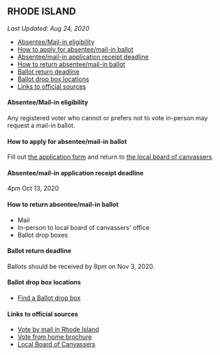 ## RHODE ISLAND

*Last Updated: Aug 24, 2020*

* [Absentee/Mail-in eligibility](#absenteemail-in-eligibility)
* [How to apply for absentee/mail-in ballot](#how-to-apply-for-absenteemail-in-ballot)
* [Absentee/mail-in application receipt deadline](#absenteemail-in-application-receipt-deadline)
* [How to return absentee/mail-in ballot](#how-to-return-absenteemail-in-ballot)
* [Ballot return deadline](#ballot-return-deadline)
* [Ballot drop box locations](#ballot-drop-box-locations)
* [Links to official sources](#links-to-official-sources)


#### Absentee/Mail-in eligibility
Any registered voter who cannot or prefers not to vote in-person may request a mail-in ballot.


#### How to apply for absentee/mail-in ballot
Fill out [the application form](https://elections.ri.gov/publications/Election_Publications/Election_Info/General%20Mail%20Ballot%20Application%2011-3-2020.pdf) and return to [the local board of canvassers](https://vote.sos.ri.gov/Elections/LocalBoards).


#### Absentee/mail-in application receipt deadline
4pm Oct 13, 2020


#### How to return absentee/mail-in ballot
* Mail
* In-person to local board of canvassers' office
* Ballot drop boxes


#### Ballot return deadline
Ballots should be received by 8pm on Nov 3, 2020.


#### Ballot drop box locations
* [Find a Ballot drop box](https://ristate.maps.arcgis.com/apps/instant/nearby/index.html?appid=72c6ecd6bddd44cbbd3f007969fb1c35)


#### Links to official sources
* [Vote by mail in Rhode Island](https://vote.sos.ri.gov/Voter/VotebyMail)
* [Vote from home brochure](https://vote.sos.ri.gov/Content/Pdfs/Calendar/Vote-From-Home-English.pdf)
* [Local Board of Canvassers](https://vote.sos.ri.gov/Elections/LocalBoards)

